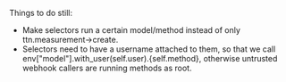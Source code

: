 Things to do still:

* Make selectors run a certain model/method instead of only ttn.measurement->create.
* Selectors need to have a username attached to them, so that we call env["model"].with_user(self.user).{self.method}, otherwise
    untrusted webhook callers are running methods as root.